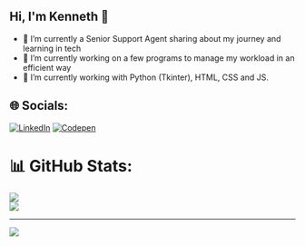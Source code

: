 ## Hi, I'm Kenneth 👋

- 🌱 I’m currently a Senior Support Agent sharing about my journey and learning in tech<br/>
- 🔭 I’m currently working on a few programs to manage my workload in an efficient way<br/>
- 🤔 I’m currently working with Python (Tkinter), HTML, CSS and JS.<br/>

## 🌐 Socials:
[![LinkedIn](https://img.shields.io/badge/LinkedIn-%230077B5.svg?logo=linkedin&logoColor=white)](https://linkedin.com/in/kenneth-kaurasi) [![Codepen](https://img.shields.io/badge/Codepen-000000?style=for-the-badge&logo=codepen&logoColor=white)](https://codepen.io/KayROK) <br/>
# 📊 GitHub Stats:<br/>
![](https://github-readme-streak-stats.herokuapp.com/?user=kkaurasi&theme=dark&hide_border=false)<br/>
![](https://github-readme-stats.vercel.app/api/top-langs/?username=kkaurasi&theme=dark&hide_border=false&include_all_commits=false&count_private=false&layout=compact)<br/>

---
[![](https://visitcount.itsvg.in/api?id=kkaurasi&icon=0&color=0)](https://visitcount.itsvg.in)<br/>

<!-- Proudly created with GPRM ( https://gprm.itsvg.in ) -->

